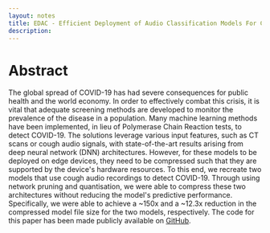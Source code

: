 ```yaml
---
layout: notes
title: EDAC - Efficient Deployment of Audio Classification Models For COVID-19 Detection
description:
---
```

# Abstract
The global spread of COVID-19 has had severe consequences for public health and the world economy. In order to effectively combat this crisis, it is vital that adequate screening methods are developed to monitor the prevalence of the disease in a population. Many machine learning methods have been implemented, in lieu of Polymerase Chain Reaction tests, to detect COVID-19. The solutions leverage various input features, such as CT scans or cough audio signals, with state-of-the-art results arising from deep neural network (DNN) architectures. However, for these models to be deployed on edge devices, they need to be compressed such that they are supported by the device's hardware resources. To this end, we recreate two models that use cough audio recordings to detect COVID-19. Through using network pruning and quantisation, we were able to compress these two architectures without reducing the model's predictive performance.  Specifically, we were able to achieve a ~150x and a ~12.3x reduction in the compressed model file size for the two models, respectively. The code for this paper has been made publicly available on [GitHub](https://github.com/mlp-g001/EDAC-COVID19).